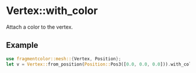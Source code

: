 # Vertex::with_color

Attach a color to the vertex.

## Example

```rust
use fragmentcolor::mesh::{Vertex, Position};
let v = Vertex::from_position(Position::Pos3([0.0, 0.0, 0.0])).with_color([1.0, 0.0, 0.0, 1.0]);
```